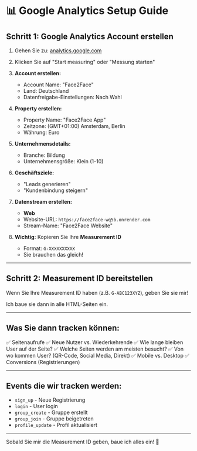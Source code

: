 # 📊 Google Analytics Setup Guide

## Schritt 1: Google Analytics Account erstellen

1. Gehen Sie zu: [analytics.google.com](https://analytics.google.com)
2. Klicken Sie auf "Start measuring" oder "Messung starten"
3. **Account erstellen:**
   - Account Name: "Face2Face"
   - Land: Deutschland
   - Datenfreigabe-Einstellungen: Nach Wahl

4. **Property erstellen:**
   - Property Name: "Face2Face App"
   - Zeitzone: (GMT+01:00) Amsterdam, Berlin
   - Währung: Euro

5. **Unternehmensdetails:**
   - Branche: Bildung
   - Unternehmensgröße: Klein (1-10)

6. **Geschäftsziele:**
   - "Leads generieren"
   - "Kundenbindung steigern"

7. **Datenstream erstellen:**
   - **Web**
   - Website-URL: `https://face2face-wq5b.onrender.com`
   - Stream-Name: "Face2Face Website"

8. **Wichtig:** Kopieren Sie Ihre **Measurement ID**
   - Format: `G-XXXXXXXXXX`
   - Sie brauchen das gleich!

---

## Schritt 2: Measurement ID bereitstellen

Wenn Sie Ihre Measurement ID haben (z.B. `G-ABC123XYZ`), geben Sie sie mir!

Ich baue sie dann in alle HTML-Seiten ein.

---

## Was Sie dann tracken können:

✅ Seitenaufrufe
✅ Neue Nutzer vs. Wiederkehrende
✅ Wie lange bleiben User auf der Seite?
✅ Welche Seiten werden am meisten besucht?
✅ Von wo kommen User? (QR-Code, Social Media, Direkt)
✅ Mobile vs. Desktop
✅ Conversions (Registrierungen)

---

## Events die wir tracken werden:

- `sign_up` - Neue Registrierung
- `login` - User login
- `group_create` - Gruppe erstellt
- `group_join` - Gruppe beigetreten
- `profile_update` - Profil aktualisiert

---

Sobald Sie mir die Measurement ID geben, baue ich alles ein! 🚀





